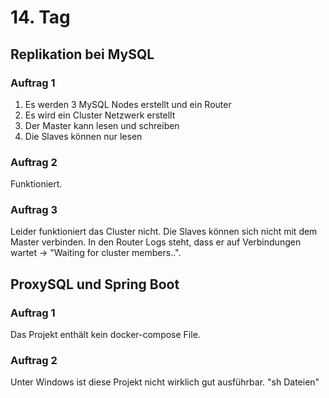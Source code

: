 # 14. Tag
## Replikation bei MySQL
### Auftrag 1
1. Es werden 3 MySQL Nodes erstellt und ein Router
2. Es wird ein Cluster Netzwerk erstellt
3. Der Master kann lesen und schreiben
4. Die Slaves können nur lesen

### Auftrag 2
Funktioniert.

### Auftrag 3
Leider funktioniert das Cluster nicht. Die Slaves können sich nicht mit dem Master verbinden.
In den Router Logs steht, dass er auf Verbindungen wartet -> "Waiting for cluster members..".


## ProxySQL und Spring Boot
### Auftrag 1
Das Projekt enthält kein docker-compose File.

### Auftrag 2
Unter Windows ist diese Projekt nicht wirklich gut ausführbar. "sh Dateien"